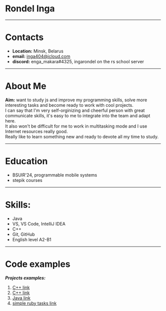   # Rondel Inga
***
  # Contacts  

* **Location:** Minsk, Belarus  
* **email:** inga404@icloud.com  
* **discord:** enga_makara#4325, ingarondel on the rs school server 
***
  # About Me  
  
**Aim:** want to study js and improve my programming skills, solve more interesting tasks and become ready to work with cool projects.  
I can say that I'm very self-orginizing and cheerful person with great communicate skills, it's easy to me to integrate into the team and adapt here.  
 It also won't be difficult for me to work in multitasking mode and I use Internet resources really good.   
Really like to learn something new and ready to devote all my time to study.  
***
 # Education 

 * BSUIR'24, programmable mobile systems  
 * stepik courses  
***
# Skills:  

 * Java
 * VS, VS Code, IntelliJ IDEA
 *  C++
 *  Git, GitHub
 *  English level A2-B1  
***
# Code examples
  
***Projects examples:***  
1. [C++ link](https://github.com/ingarondel/trpo)  
2. [C++ link](https://github.com/ingarondel/SW) 
3. [Java link](https://github.com/ingarondel/gvn)  
4. [simple ruby tasks link](https://github.com/ingarondel/ruby)
